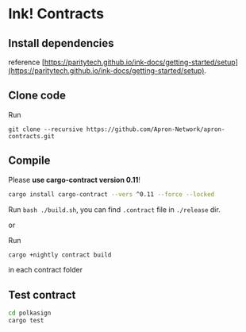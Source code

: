# Ink! Contracts

## Install dependencies
reference [https://paritytech.github.io/ink-docs/getting-started/setup](https://paritytech.github.io/ink-docs/getting-started/setup).

## Clone code
Run
```
git clone --recursive https://github.com/Apron-Network/apron-contracts.git
```

## Compile 
Please **use cargo-contract version 0.11**!
```bash
cargo install cargo-contract --vers ^0.11 --force --locked
```
Run `bash ./build.sh`, you can find `.contract` file in `./release` dir.

or

Run
```bash
cargo +nightly contract build
```
in each contract folder

## Test contract
```bash
cd polkasign
cargo test
```

